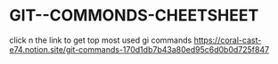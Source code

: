 # GIT--COMMONDS-CHEETSHEET

click n the link  to get top most used gi commands
https://coral-cast-e74.notion.site/git-commands-170d1db7b43a80ed95c6d0b0d725f847
